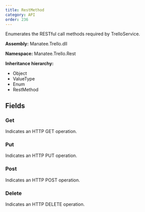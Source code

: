 ```yaml
---
title: RestMethod
category: API
order: 236
---
```


Enumerates the RESTful call methods required by TrelloService.

**Assembly:** Manatee.Trello.dll

**Namespace:** Manatee.Trello.Rest

**Inheritance hierarchy:**

- Object
- ValueType
- Enum
- RestMethod

## Fields

### Get

Indicates an HTTP GET operation.

### Put

Indicates an HTTP PUT operation.

### Post

Indicates an HTTP POST operation.

### Delete

Indicates an HTTP DELETE operation.


